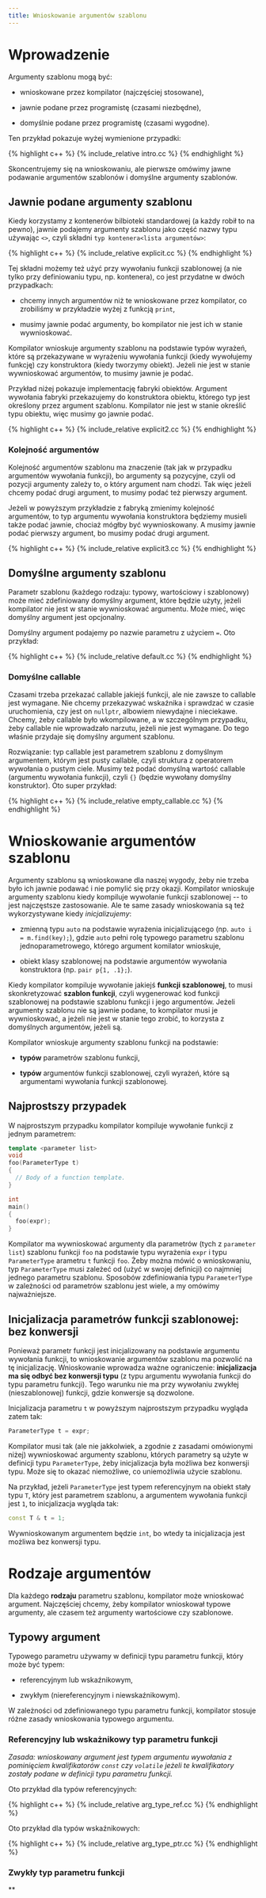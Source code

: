 ```yaml
---
title: Wnioskowanie argumentów szablonu
---
```


# Wprowadzenie

Argumenty szablonu mogą być:

* wnioskowane przez kompilator (najczęściej stosowane),

* jawnie podane przez programistę (czasami niezbędne),

* domyślnie podane przez programistę (czasami wygodne).

Ten przykład pokazuje wyżej wymienione przypadki:

{% highlight c++ %}
{% include_relative intro.cc %}
{% endhighlight %}

Skoncentrujemy się na wnioskowaniu, ale pierwsze omówimy jawne
podawanie argumentów szablonów i domyślne argumenty szablonów.

## Jawnie podane argumenty szablonu

Kiedy korzystamy z kontenerów bilbioteki standardowej (a każdy robił
to na pewno), jawnie podajemy argumenty szablonu jako część nazwy typu
używając `<>`, czyli składni `typ kontenera<lista argumentów>`:

{% highlight c++ %}
{% include_relative explicit.cc %}
{% endhighlight %}

Tej składni możemy też użyć przy wywołaniu funkcji szablonowej (a nie
tylko przy definiowaniu typu, np. kontenera), co jest przydatne w
dwóch przypadkach:

* chcemy innych argumentów niż te wnioskowane przez kompilator, co
  zrobiliśmy w przykładzie wyżej z funkcją `print`,

* musimy jawnie podać argumenty, bo kompilator nie jest ich w stanie
  wywnioskować.

Kompilator wnioskuje argumenty szablonu na podstawie typów wyrażeń,
które są przekazywane w wyrażeniu wywołania funkcji (kiedy wywołujemy
funkcję) czy konstruktora (kiedy tworzymy obiekt).  Jeżeli nie jest w
stanie wywnioskować argumentów, to musimy jawnie je podać.

Przykład niżej pokazuje implementację fabryki obiektów.  Argument
wywołania fabryki przekazujemy do konstruktora obiektu, którego typ
jest określony przez argument szablonu.  Kompilator nie jest w stanie
określić typu obiektu, więc musimy go jawnie podać.

{% highlight c++ %}
{% include_relative explicit2.cc %}
{% endhighlight %}

### Kolejność argumentów

Kolejność argumentów szablonu ma znaczenie (tak jak w przypadku
argumentów wywołania funkcji), bo argumenty są pozycyjne, czyli od
pozycji argumenty zależy to, o który argument nam chodzi.  Tak więc
jeżeli chcemy podać drugi argument, to musimy podać też pierwszy
argument.

Jeżeli w powyższym przykładzie z fabryką zmienimy kolejność
argumentów, to typ argumentu wywołania konstruktora będziemy musieli
także podać jawnie, chociaż mógłby być wywnioskowany.  A musimy jawnie
podać pierwszy argument, bo musimy podać drugi argument.

{% highlight c++ %}
{% include_relative explicit3.cc %}
{% endhighlight %}

## Domyślne argumenty szablonu

Parametr szablonu (każdego rodzaju: typowy, wartościowy i szablonowy)
może mieć zdefiniowany domyślny argument, które będzie użyty, jeżeli
kompilator nie jest w stanie wywnioskować argumentu.  Może mieć, więc
domyślny argument jest opcjonalny.

Domyślny argument podajemy po nazwie parametru z użyciem `=`.  Oto
przykład:

{% highlight c++ %}
{% include_relative default.cc %}
{% endhighlight %}

### Domyślne callable

Czasami trzeba przekazać callable jakiejś funkcji, ale nie zawsze to
callable jest wymagane.  Nie chcemy przekazywać wskaźnika i sprawdzać
w czasie uruchomienia, czy jest on `nullptr`, albowiem niewydajne i
nieciekawe.  Chcemy, żeby callable było wkompilowane, a w szczególnym
przypadku, żeby callable nie wprowadzało narzutu, jeżeli nie jest
wymagane.  Do tego właśnie przydaje się domyślny argument szablonu.

Rozwiązanie: typ callable jest parametrem szablonu z domyślnym
argumentem, którym jest pusty callable, czyli struktura z operatorem
wywołania o pustym ciele.  Musimy też podać domyślną wartość callable
(argumentu wywołania funkcji), czyli `{}` (będzie wywołany domyślny
konstruktor).  Oto super przykład:

{% highlight c++ %}
{% include_relative empty_callable.cc %}
{% endhighlight %}

# Wnioskowanie argumentów szablonu

Argumenty szablonu są wnioskowane dla naszej wygody, żeby nie trzeba
było ich jawnie podawać i nie pomylić się przy okazji.  Kompilator
wnioskuje argumenty szablonu kiedy kompiluje wywołanie funkcji
szablonowej -- to jest najczęstsze zastosowanie.  Ale te same zasady
wnioskowania są też wykorzystywane kiedy *inicjalizujemy*:

* zmienną typu `auto` na podstawie wyrażenia inicjalizującego
  (np. `auto i = m.find(key);`), gdzie `auto` pełni rolę typowego
  parametru szablonu jednoparametrowego, którego argument komilator
  wnioskuje,

* obiekt klasy szablonowej na podstawie argumentów wywołania
  konstruktora (np. `pair p{1, .1};`).

Kiedy kompilator kompiluje wywołanie jakiejś **funkcji szablonowej**,
to musi skonkretyzować **szablon funkcji**, czyli wygenerować kod
funkcji szablonowej na podstawie szablonu funkcji i jego argumentów.
Jeżeli argumenty szablonu nie są jawnie podane, to kompilator musi je
wywnioskować, a jeżeli nie jest w stanie tego zrobić, to korzysta z
domyślnych argumentów, jeżeli są.

Kompilator wnioskuje argumenty szablonu funkcji na podstawie:

* **typów** parametrów szablonu funkcji,

* **typów** argumentów funkcji szablonowej, czyli wyrażeń, które są
  argumentami wywołania funkcji szablonowej.

## Najprostszy przypadek

W najprostszym przypadku kompilator kompiluje wywołanie funkcji z
jednym parametrem:

```cpp
template <parameter list>
void
foo(ParameterType t)
{
  // Body of a function template.
}

int
main()
{
  foo(expr);
}
```

Kompilator ma wywnioskować argumenty dla parametrów (tych z `parameter
list`) szablonu funkcji `foo` na podstawie typu wyrażenia `expr` i
typu `ParameterType` arametru `t` funkcji `foo`.  Żeby można mówić o
wnioskowaniu, typ `ParameterType` musi zależeć od (użyć w swojej
definicji) co najmniej jednego parametru szablonu.  Sposobów
zdefiniowania typu `ParameterType` w zależności od parametrów szablonu
jest wiele, a my omówimy najważniejsze.

## Inicjalizacja parametrów funkcji szablonowej: bez konwersji

Ponieważ parametr funkcji jest inicjalizowany na podstawie argumentu
wywołania funkcji, to wnioskowanie argumentów szablonu ma pozwolić na
tę inicjalizację.  Wnioskowanie wprowadza ważne ograniczenie:
**inicjalizacja ma się odbyć bez konwersji typu** (z typu argumentu
wywołania funkcji do typu parametru funkcji).  Tego warunku nie ma
przy wywołaniu zwykłej (nieszablonowej) funkcji, gdzie konwersje są
dozwolone.

Inicjalizacja parametru `t` w powyższym najprostszym przypadku wygląda
zatem tak:

```cpp
ParameterType t = expr;
```

Kompilator musi tak (ale nie jakkolwiek, a zgodnie z zasadami
omówionymi niżej) wywnioskować argumenty szablonu, których parametry
są użyte w definicji typu `ParameterType`, żeby inicjalizacja była
możliwa bez konwersji typu.  Może się to okazać niemożliwe, co
uniemożliwia użycie szablonu.

Na przykład, jeżeli `ParameterType` jest typem referencyjnym na obiekt
stały typu `T`, który jest parametrem szablonu, a argumentem wywołania
funkcji jest `1`, to inicjalizacja wygląda tak:

```cpp
const T & t = 1;
```

Wywnioskowanym argumentem będzie `int`, bo wtedy ta inicjalizacja jest
możliwa bez konwersji typu.

# Rodzaje argumentów

Dla każdego **rodzaju** parametru szablonu, kompilator może wnioskować
argument.  Najczęściej chcemy, żeby kompilator wnioskował typowe
argumenty, ale czasem też argumenty wartościowe czy szablonowe.

## Typowy argument

Typowego parametru używamy w definicji typu parametru funkcji, który
może być typem:

* referencyjnym lub wskaźnikowym,

* zwykłym (niereferencyjnym i niewskaźnikowym).

W zależności od zdefiniowanego typu parametru funkcji, kompilator
stosuje różne zasady wnioskowania typowego argumentu.

### Referencyjny lub wskażnikowy typ parametru funkcji

*Zasada: wnioskowany argument jest typem argumentu wywołania z
 pominięciem kwalifikatorów `const` czy `volatile` jeżeli te
 kwalifikatory zostały podane w definicji typu parametru funkcji.*

Oto przykład dla typów referencyjnych:

{% highlight c++ %}
{% include_relative arg_type_ref.cc %}
{% endhighlight %}

Oto przykład dla typów wskaźnikowych:

{% highlight c++ %}
{% include_relative arg_type_ptr.cc %}
{% endhighlight %}

### Zwykły typ parametru funkcji

**